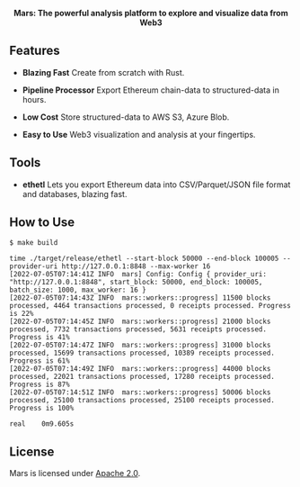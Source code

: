 <p align="center"><b>Mars: The powerful analysis platform to explore and visualize data from Web3</b></p>

## Features

- __Blazing Fast__ Create from scratch with Rust.

- __Pipeline Processor__ Export Ethereum chain-data to structured-data in hours.

- __Low Cost__ Store structured-data to AWS S3, Azure Blob.

- __Easy to Use__ Web3 visualization and analysis at your fingertips.

## Tools

- __ethetl__ Lets you export Ethereum data into CSV/Parquet/JSON file format and databases, blazing fast.

## How to Use

```shell
$ make build

time ./target/release/ethetl --start-block 50000 --end-block 100005 --provider-uri http://127.0.0.1:8848 --max-worker 16
[2022-07-05T07:14:41Z INFO  mars] Config: Config { provider_uri: "http://127.0.0.1:8848", start_block: 50000, end_block: 100005, batch_size: 1000, max_worker: 16 }
[2022-07-05T07:14:43Z INFO  mars::workers::progress] 11500 blocks processed, 4464 transactions processed, 0 receipts processed. Progress is 22%
[2022-07-05T07:14:45Z INFO  mars::workers::progress] 21000 blocks processed, 7732 transactions processed, 5631 receipts processed. Progress is 41%
[2022-07-05T07:14:47Z INFO  mars::workers::progress] 31000 blocks processed, 15699 transactions processed, 10389 receipts processed. Progress is 61%
[2022-07-05T07:14:49Z INFO  mars::workers::progress] 44000 blocks processed, 22021 transactions processed, 17280 receipts processed. Progress is 87%
[2022-07-05T07:14:51Z INFO  mars::workers::progress] 50006 blocks processed, 25100 transactions processed, 25100 receipts processed. Progress is 100%

real	0m9.605s
```

## License

Mars is licensed under [Apache 2.0](LICENSE).

